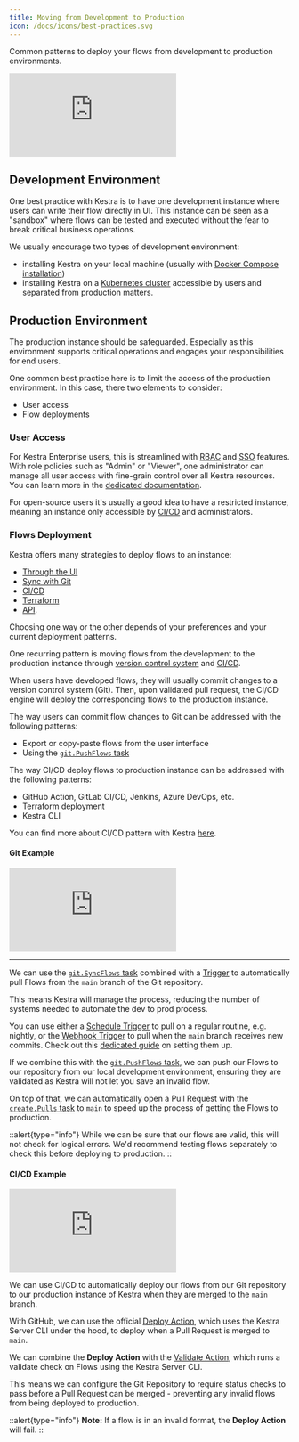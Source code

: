 ```yaml
---
title: Moving from Development to Production
icon: /docs/icons/best-practices.svg
---
```


Common patterns to deploy your flows from development to production environments.

<div class="video-container">
  <iframe src="https://www.youtube.com/embed/iM4mjIEsxMY?si=zJtwEyGUmvclfXEU" title="YouTube video player" frameborder="0" allow="accelerometer; autoplay; clipboard-write; encrypted-media; gyroscope; picture-in-picture; web-share" referrerpolicy="strict-origin-when-cross-origin" allowfullscreen></iframe>
</div>

## Development Environment

One best practice with Kestra is to have one development instance where users can write their flow directly in UI. This instance can be seen as a "sandbox" where flows can be tested and executed without the fear to break critical business operations.

We usually encourage two types of development environment:
- installing Kestra on your local machine (usually with [Docker Compose installation](../02.installation/03.docker-compose.md))
- installing Kestra on a [Kubernetes cluster](../02.installation/03.kubernetes.md) accessible by users and separated from production matters.

## Production Environment

The production instance should be safeguarded. Especially as this environment supports critical operations and engages your responsibilities for end users.

One common best practice here is to limit the access of the production environment. In this case, there two elements to consider:
- User access
- Flow deployments

### User Access

For Kestra Enterprise users, this is streamlined with [RBAC](../06.enterprise/rbac.md) and [SSO](../06.enterprise/05.sso.md) features. With role policies such as "Admin" or "Viewer", one administrator can manage all user access with fine-grain control over all Kestra resources. You can learn more in the [dedicated documentation](../06.enterprise/index.md).

For open-source users it's usually a good idea to have a restricted instance, meaning an instance only accessible by [CI/CD](../version-control-cicd/cicd/index.md) and administrators.

### Flows Deployment

Kestra offers many strategies to deploy flows to an instance:
- [Through the UI](../08.ui/01.flows.md)
- [Sync with Git](../version-control-cicd/04.git.md)
- [CI/CD](../version-control-cicd/cicd/index.md)
- [Terraform](../13.terraform/index.md)
- [API](../api-reference/index.md).

Choosing one way or the other depends of your preferences and your current deployment patterns.

One recurring pattern is moving flows from the development to the production instance through [version control system](../version-control-cicd/04.git.md) and [CI/CD](../version-control-cicd/cicd/index.md).

When users have developed flows, they will usually commit changes to a version control system (Git). Then, upon validated pull request, the CI/CD engine will deploy the corresponding flows to the production instance.

The way users can commit flow changes to Git can be addressed with the following patterns:
- Export or copy-paste flows from the user interface
- Using the [`git.PushFlows` task](/plugins/plugin-git/tasks/io.kestra.plugin.git.pushflows)

The way CI/CD deploy flows to production instance can be addressed with the following patterns:
- GitHub Action, GitLab CI/CD, Jenkins, Azure DevOps, etc.
- Terraform deployment
- Kestra CLI

You can find more about CI/CD pattern with Kestra [here](../version-control-cicd/cicd/index.md).

#### Git Example

<div class="video-container">
    <iframe src="https://www.youtube.com/embed/02bFAu-rpxU?si=bzj_Gs_mxxocdhd2" title="YouTube video player" frameborder="0" allow="accelerometer; autoplay; clipboard-write; encrypted-media; gyroscope; picture-in-picture; web-share" referrerpolicy="strict-origin-when-cross-origin" allowfullscreen></iframe>
</div>

---

We can use the [`git.SyncFlows` task](/plugins/plugin-git/tasks/io.kestra.plugin.git.syncflows) combined with a [Trigger](../04.workflow-components/07.triggers/index.md) to automatically pull Flows from the `main` branch of the Git repository.

This means Kestra will manage the process, reducing the number of systems needed to automate the dev to prod process. 

You can use either a [Schedule Trigger](../04.workflow-components/07.triggers/01.schedule-trigger.md) to pull on a regular routine, e.g. nightly, or the [Webhook Trigger](../04.workflow-components/07.triggers/03.webhook-trigger.md) to pull when the `main` branch receives new commits. Check out this [dedicated guide](../15.how-to-guides/syncflows.md) on setting them up.

If we combine this with the [`git.PushFlows` task](/plugins/plugin-git/tasks/io.kestra.plugin.git.pushflows), we can push our Flows to our repository from our local development environment, ensuring they are validated as Kestra will not let you save an invalid flow. 

On top of that, we can automatically open a Pull Request with the [`create.Pulls` task](/plugins/github/tasks/io.kestra.plugin.github.pulls.create) to `main` to speed up the process of getting the Flows to production.

::alert{type="info"}
While we can be sure that our flows are valid, this will not check for logical errors. We'd recommend testing flows separately to check this before deploying to production.
::

#### CI/CD Example

<div class="video-container">
  <iframe src="https://www.youtube.com/embed/4MqtD9VtGVs?si=6yuJkPkq29SzKy_r" title="YouTube video player" frameborder="0" allow="accelerometer; autoplay; clipboard-write; encrypted-media; gyroscope; picture-in-picture; web-share" referrerpolicy="strict-origin-when-cross-origin" allowfullscreen></iframe>
</div>

We can use CI/CD to automatically deploy our flows from our Git repository to our production instance of Kestra when they are merged to the `main` branch. 

With GitHub, we can use the official [Deploy Action](../version-control-cicd/cicd/01.github-action.md#kestra-actions), which uses the Kestra Server CLI under the hood, to deploy when a Pull Request is merged to `main`.

We can combine the **Deploy Action** with the [Validate Action](../version-control-cicd/cicd/01.github-action.md#kestra-actions), which runs a validate check on Flows using the Kestra Server CLI. 

This means we can configure the Git Repository to require status checks to pass before a Pull Request can be merged - preventing any invalid flows from being deployed to production.

::alert{type="info"}
**Note:** If a flow is in an invalid format, the **Deploy Action** will fail.
::
